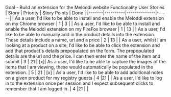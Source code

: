 Goal - Build an extension for the Meloddi website
Functionality User Stories
| Story | Priority | Story Points | Done |
|-------|----------|--------------|------|
| As a user, I'd like to be able to install and enable the Meloddi extension on my Chrome browser | 1 | 3 | |
 As a user, I'd like to be able to install and enable the Meloddi extension on my FireFox browser | 1 | 13 | |
 As a user, I'd like to be able to manually add in the product details into the extension. These details include a name, url and a price | 2 | 13 | |
 As a user, whilst I am looking at a product on a site, I'd like to be able to click the extension and add that product's details prepopulated on the form. The prepopulated details are the url and the price. I can then enter the name of the item and submit | 3 | 21 | [x]|
 As a user, I'd like to be able to capture the images of the items that I am viewing, these would automatically be populated in the extension. | 5 | 21 | [x] |
 As a user, I'd like to be able to add additional notes on a given product for my registry guests | 4 |21 | |
 As a user, I'd like to log in to the extension once per session and I expect subsequent clicks to remember that I am logged in. | 4 |21 | |